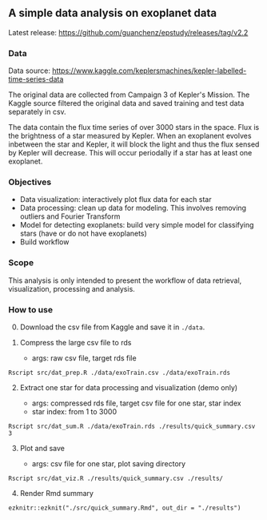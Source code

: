 ## A simple data analysis on exoplanet data

Latest release: https://github.com/guanchenz/epstudy/releases/tag/v2.2

### Data

Data source: https://www.kaggle.com/keplersmachines/kepler-labelled-time-series-data

The original data are collected from Campaign 3 of Kepler's Mission. The Kaggle source filtered the original data and saved training and test data separately in csv.

The data contain the flux time series of over 3000 stars in the space. Flux is the brightness of a star measured by Kepler. When an exoplanent evolves inbetween the star and Kepler, it will block the light and thus the flux sensed by Kepler will decrease. This will occur periodally if a star has at least one exoplanet.


### Objectives

-   Data visualization: interactively plot flux data for each star
-   Data processing: clean up data for modeling. This involves removing outliers and Fourier Transform
-   Model for detecting exoplanets: build very simple model for classifying stars (have or do not have exoplanets)
-   Build workflow


### Scope

This analysis is only intended to present the workflow of data retrieval, visualization, processing and analysis.

### How to use

0.   Download the csv file from Kaggle and save it in `./data`.

1.   Compress the large csv file to rds

     -   args: raw csv file, target rds file

```
Rscript src/dat_prep.R ./data/exoTrain.csv ./data/exoTrain.rds
```

2.   Extract one star for data processing and visualization (demo only)

     -   args: compressed rds file, target csv file for one star, star index
     -   star index: from 1 to 3000

```
Rscript src/dat_sum.R ./data/exoTrain.rds ./results/quick_summary.csv 3
```

3.   Plot and save

     -   args: csv file for one star, plot saving directory

```
Rscript src/dat_viz.R ./results/quick_summary.csv ./results/
```

4.   Render Rmd summary

```
ezknitr::ezknit("./src/quick_summary.Rmd", out_dir = "./results")
